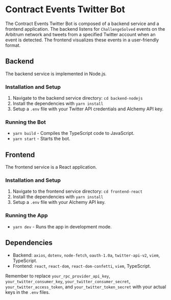 # Contract Events Twitter Bot

The Contract Events Twitter Bot is composed of a backend service and a frontend application. The backend listens for `ChallengeSolved` events on the Arbitrum network and tweets from a specified Twitter account when an event is detected. The frontend visualizes these events in a user-friendly format.

## Backend

The backend service is implemented in Node.js. 

### Installation and Setup

1. Navigate to the backend service directory: `cd backend-nodejs`
2. Install the dependencies with `yarn install`
3. Setup a `.env` file with your Twitter API credentials and Alchemy API key.

### Running the Bot
- `yarn build` - Compiles the TypeScript code to JavaScript.
- `yarn start` - Starts the bot.

## Frontend

The frontend service is a React application. 

### Installation and Setup

1. Navigate to the frontend service directory: `cd frontend-react`
2. Install the dependencies with `yarn install`
3. Setup a `.env` file with your Alchemy API key.

### Running the App
- `yarn dev` - Runs the app in development mode.

## Dependencies

- Backend: `axios`, `dotenv`, `node-fetch`, `oauth-1.0a`, `twitter-api-v2`, `viem`, TypeScript.
- Frontend: `react`, `react-dom`, `react-dom-confetti`, `viem`, TypeScript.

Remember to replace `your_rpc_provider_api_key`, `your_twitter_consumer_key`, `your_twitter_consumer_secret`, `your_twitter_access_token`, and `your_twitter_token_secret` with your actual keys in the `.env` files.

```